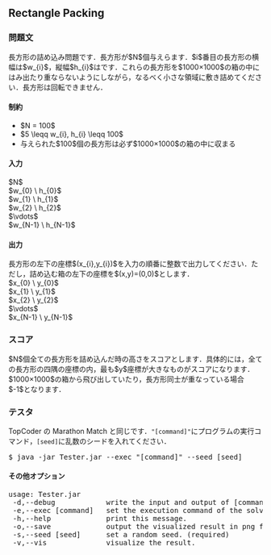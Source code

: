 <h2>Rectangle Packing</h2>

<h3>問題文</h3>
長方形の詰め込み問題です．長方形が$N$個与えらます．$i$番目の長方形の横幅は$w_{i}$，縦幅$h_{i}$はです．これらの長方形を$1000×1000$の箱の中にはみ出たり重ならないようにしながら，なるべく小さな領域に敷き詰めてください．長方形は回転できません．

<h4>制約</h4>
<ul>
<li>$N = 100$</li>
<li>$5 \leqq w_{i}, h_{i} \leqq 100$</li>
<li>与えられた$100$個の長方形は必ず$1000×1000$の箱の中に収まる</li>
</ul>

<h4>入力</h4>
<div class = "iodata">
$N$<br>
$w_{0} \ h_{0}$<br>
$w_{1} \ h_{1}$<br>
$w_{2} \ h_{2}$<br>
$\vdots$<br>
$w_{N-1} \ h_{N-1}$<br>
</div>

<h4>出力</h4>
長方形の左下の座標$(x_{i},y_{i})$を入力の順番に整数で出力してください．ただし，詰め込む箱の左下の座標を$(x,y)=(0,0)$とします．
<div class = "iodata">
$x_{0} \ y_{0}$<br>
$x_{1} \ y_{1}$<br>
$x_{2} \ y_{2}$<br>
$\vdots$<br>
$x_{N-1} \ y_{N-1}$<br>
</div>

<h3>スコア</h3>
$N$個全ての長方形を詰め込んだ時の高さをスコアとします．具体的には，全ての長方形の四隅の座標の内，最も$y$座標が大きなものがスコアになります．$1000×1000$の箱から飛び出していたり，長方形同士が重なっている場合$-1$となります．

<h3>テスタ</h3>
TopCoder の Marathon Match と同じです．<code>"[command]"</code>にプログラムの実行コマンド，<code>[seed]</code>に乱数のシードを入れてください．
<div class = "iodata">
<pre>
$ java -jar Tester.jar --exec "[command]" --seed [seed]
</pre>
</div>

<h4>その他オプション</h4>
<pre>
usage: Tester.jar
 -d,--debug            write the input and output of [command] as a text file.
 -e,--exec [command]   set the execution command of the solver. (required)
 -h,--help             print this message.
 -o,--save             output the visualized result in png format.
 -s,--seed [seed]      set a random seed. (required)
 -v,--vis              visualize the result.
</pre>
